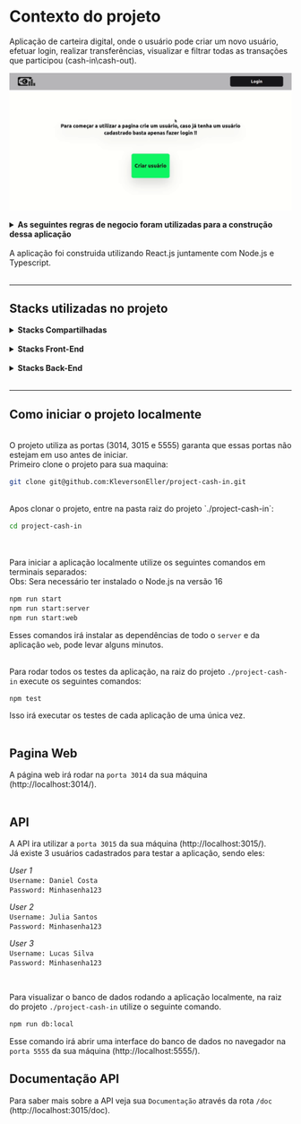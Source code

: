 # **Contexto do projeto**

Aplicação de carteira digital, onde o usuário pode criar um novo usuário, efetuar login, realizar transferências, visualizar e filtrar todas as transações que participou (cash-in\cash-out).
<br />

![img](packages/web/src/images/gif-cash-in.gif)

<details>
<summary><strong>As seguintes regras de negocio foram utilizadas para a construção dessa aplicação</strong></summary><br />

* Qualquer pessoa deverá poder fazer parte. Para isso, basta realizar o cadastro informando username e password.

* Deve-se garantir que cada username seja único e composto por, pelo menos, 3 caracteres.

* Deve-se garantir que a password seja composta por pelo menos 8 caracteres, um número e uma letra maiúscula. Lembre-se que ela deverá ser hashada ao ser armazenada no banco.

* Durante o processo de cadastro de um novo usuário, sua respectiva conta deverá ser criada automaticamente na tabela Accounts com um balance de R$ 100,00. É importante ressaltar que caso ocorra algum problema e o usuário não seja criado,  a tabela Accounts não deverá ser afetada.

* Todo usuário deverá conseguir logar na aplicação informando username e password. Caso o login seja bem-sucedido, um token JWT (com 24h de validade) deverá ser fornecido.

* Todo usuário logado (ou seja, que apresente um token válido) deverá ser capaz de visualizar seu próprio balance atual. Um usuário A não pode visualizar o balance de um usuário B, por exemplo.

* Todo usuário logado (ou seja, que apresente um token válido) deverá ser capaz de realizar um cash-out informando o username do usuário que sofrerá o cash-in), caso apresente balance suficiente para isso. Atente-se ao fato de que um usuário não deverá ter a possibilidade de realizar uma transferência para si mesmo.

* Toda nova transação bem-sucedida deverá ser registrada na tabela Transactions. Em casos de falhas transacionais, a tabela Transactions não deverá ser afetada.

* Todo usuário logado (ou seja, que apresente um token válido) deverá ser capaz de visualizar as transações financeiras (cash-out e cash-in) que participou. Caso o usuário não tenha participado de uma determinada transação, ele nunca poderá ter acesso à ela.

* Todo usuário logado (ou seja, que apresente um token válido) deverá ser capaz de filtrar as transações financeiras que participou por:
  - Data de realização da transação e/ou (cash-in\cash-out)
</details>

<br />
A aplicação foi construida utilizando React.js juntamente com Node.js e Typescript.
<br /><br />
<hr/>

## **Stacks utilizadas no projeto**

<details>
  <summary><strong>Stacks Compartilhadas</strong></summary><br />

  * <a href="https://eslint.org/" target="_blank" rel="external"><span><strong>Lint</strong></span></a> - Mantém um padrão no código da aplicação.

  * <a href="https://www.typescriptlang.org/" target="_blank" rel="external"><span><strong>TypeScript</strong></span></a> - Mantém um código legível e evitando erros comuns.

  * <a href="https://www.npmjs.com/package/react-uuid" target="_blank" rel="external"><span><strong>uuid</strong></span></a> - Ferramenta para geração de ID's únicos.

   * <a href="https://docs.docker.com/" target="_blank" rel="external"><span><strong>Docker</strong></span></a> - Simula o ambiente de desenvolvimento virtualmente.
</details><br />

<details>
  <summary><strong>Stacks Front-End</strong></summary><br />
  
  * <a href="https://vitejs.dev/" target="_blank" rel="external"><span><strong>Vite.js</strong></span></a> - Ferramenta de configuração para uma aplicação React.

  * <a href="https://www.npmjs.com/package/axios" target="_blank" rel="external"><span><strong>Axios</strong></span></a> - Utilizado para fazer as requisições das API's.

  * <a href="https://www.npmjs.com/package/react-router-dom" target="_blank" rel="external"><span><strong>React-Router-dom</strong></span></a> - Gerenciamento das rotas no React.

  * <a href="https://zustand-demo.pmnd.rs/" target="_blank" rel="external"><span><strong>Zustand</strong></span></a> - Ferramenta para gerenciamento de estados globais.

  * <a href="https://tailwindcss.com/" target="_blank" rel="external"><span><strong>Tailwind-css</strong></span></a> - Ferramenta para estilização de componentes.
</details><br />

<details>
  <summary><strong>Stacks Back-End</strong></summary><br />

  * <a href="https://www.prisma.io/docs" target="_blank" rel="external"><span><strong>Prisma ORM</strong></span></a> - ORM de bancos relacionais e não relacionais para Node.js.

  * <a href="https://www.postgresql.org/docs/" target="_blank" rel="external"><span><strong>PostegreSQL</strong></span></a> - Gerenciamento de banco de dado relacional.

  * <a href="https://www.npmjs.com/package/cors" target="_blank" rel="external"><span><strong>Cors</strong></span></a> - Ferramenta de exibição de domínios.

  * <a href="https://www.npmjs.com/package/express" target="_blank" rel="external"><span><strong>Express</strong></span></a> - Ferramenta para Node.js para construção de servidores web.

  * <a href="https://www.npmjs.com/package/express-async-errors" target="_blank" rel="external"><span><strong>Express-async-errors</strong></span></a> - Ferramenta para captura de erros da aplicação.

  * <a href="https://www.npmjs.com/package/http-status-codes" target="_blank" rel="external"><span><strong>HTTP-status-codes</strong></span></a> - Padroniza códigos de status HTTP.

  * <a href="https://joi.dev/" target="_blank" rel="external"><span><strong>JOI</strong></span></a> - Ferramenta para validação de dados.

  * <a href="https://www.npmjs.com/package/jsonwebtoken" target="_blank" rel="external"><span><strong>JWT</strong></span></a> - Ferramenta de criptografia de dados.

   * <a href="https://jestjs.io/pt-BR/" target="_blank" rel="external"><span><strong>Jest</strong></span></a> - Ferramenta de construção de testes automatizados.

   * <a href="https://swagger.io/docs/" target="_blank" rel="external"><span><strong>Swagger UI</strong></span></a> - Ferramenta para criação da documentação da API.

  * <a href="https://www.npmjs.com/package/bcrypt" target="_blank" rel="external"><span><strong>Bcrypt</strong></span></a> - Ferramenta para criptografia de senha.
</details>
<br />
<hr/>

## **Como iniciar o projeto localmente**
<br />
O projeto utiliza as portas (3014, 3015 e 5555) garanta que essas portas não estejam em uso antes de iniciar.
<br />
Primeiro clone o projeto para sua maquina:
<br />

```sh
git clone git@github.com:KleversonEller/project-cash-in.git
```
<br />
Apos clonar o projeto, entre na pasta raiz do projeto `./project-cash-in`:
<br />

```sh
cd project-cash-in
```
<br />
<!-- Em seguida execute o seguinte comando para iniciar a aplicação via Docker-compose:
<br />

<!-- ```sh -->
<!-- npm run start:docker -->
<!-- ``` -->

<br />
Para iniciar a aplicação localmente utilize os seguintes comandos em terminais separados:
<br />
Obs: Sera necessário ter instalado o Node.js na versão 16
<br />

```sh
npm run start
npm run start:server
npm run start:web
```

Esses comandos irá instalar as dependências de todo o `server` e da aplicação `web`, pode levar alguns minutos.
<br /><br />

Para rodar todos os testes da aplicação, na raiz do projeto `./project-cash-in` execute os seguintes comandos:

```sh
npm test
```

Isso irá executar os testes de cada aplicação de uma única vez.
<br /><br />

## **Pagina Web**

A página web irá rodar na `porta 3014` da sua máquina (http://localhost:3014/).
<br /><br />

## **API**

A API ira utilizar a `porta 3015` da sua máquina (http://localhost:3015/).
<br />
Já existe 3 usuários cadastrados para testar a aplicação, sendo eles:
<br />

*User 1*
<br />
`Username: Daniel Costa`
<br />
`Password: Minhasenha123`
<br />

*User 2*
<br />
`Username: Julia Santos`
<br />
`Password: Minhasenha123`
<br />

*User 3*
<br />
`Username: Lucas Silva`
<br />
`Password: Minhasenha123`
<br />

<br />

<!-- Caso queira conferir as informações no banco de dados, utilizando Docker, na raiz do projeto `./teste-tecnico-NG` utilize os seguintes comandos para visualizar o banco de dados. -->
<!-- <br /> -->

<!-- ```sh -->
<!-- npm run com
npx prisma studio -->
<!-- ``` -->

<!-- Isso ira abrir o banco de dados direto no navegador utilizando a `porta 5555` da sua máquina (http://localhost:5555/). -->
<!-- <br /> -->

Para visualizar o banco de dados rodando a aplicação localmente, na raiz do projeto `./project-cash-in` utilize o seguinte comando.

```sh
npm run db:local
```

Esse comando irá abrir uma interface do banco de dados no navegador na `porta 5555` da sua máquina (http://localhost:5555/).
<br />

## **Documentação API**

Para saber mais sobre a API veja sua `Documentação` através da rota `/doc` (http://localhost:3015/doc).
